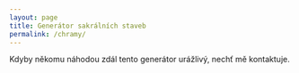 ```yaml
---
layout: page
title: Generátor sakrálních staveb
permalink: /chramy/
---
```


<!-- STAVBA -->

Kdyby někomu náhodou zdál tento generátor urážlivý, nechť mě kontaktuje.
